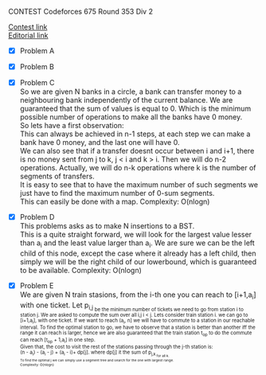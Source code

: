 CONTEST Codeforces 675 Round 353 Div 2

[Contest link](http://codeforces.com/contest/675)  
[Editorial link](http://codeforces.com/blog/entry/44902)

- [x] Problem A  

- [x] Problem B  

- [x] Problem C  
So we are given N banks in a circle, a bank can transfer money to a neighbouring bank independently of the current balance. We are guaranteed that the sum of values is equal to 0. Which is the minimum possible number of operations to make all the banks have 0 money.  
So lets have a first observation:  
This can always be achieved in n-1 steps, at each step we can make a bank have 0 money, and the last one will have 0.  
We can also see that if a transfer doesnt occur between i and i+1, there is no money sent from j to k, j < i and k > i. Then we will do n-2 operations. Actually, we will do n-k operations where k is the number of segments of transfers.  
It is easy to see that to have the maximum number of such segments we just have to find the maximum number of 0-sum segments.  
This can easily be done with a map.
Complexity: O(nlogn)  

- [x] Problem D  
This problems asks as to make N insertions to a BST.  
This is a quite straight forward, we will look for the largest value lesser than a<sub>i</sub> and the least value larger than a<sub>i</sub>.
We are sure we can be the left child of this node, except the case where it already has a left child, then simply we will be the right child of our lowerbound, which is guaranteed to be available.
Complexity: O(nlogn)  

- [x] Problem E  
We are given N train stasions, from the i-th one you can reach to [i+1,a<sub>i</sub>] with one ticket. Let p<sub>i,j<sub> be the minimum number of tickets we need to go from station i to station j. We are asked to compute the sum over all i,j i < j.
Lets consider train station i. we can go to [i+1,a<sub>i</sub>], with one ticket. If we want to reach (a<sub>i</sub>, n] we will have to commute to a station in our reachable interval. To find the optimal station to go, we have to observe that a station is better than another iff the range it can reach is larger, hence we are also guaranteed that the train station t<sub>op</sub> to do the commute can reach [t<sub>op</sub> + 1,a<sub>i</sub>] in one step.  
Given that, the cost to visit the rest of the stations passing through the j-th station is:  
(n - a<sub>i</sub>) - (a<sub>i</sub> - j) + (a<sub>i</sub> - i)+ dp[j].
where dp[j] it the sum of p<sub>j,k<sub> for all k.  
To find the optimal j we can simply use a segment tree and search for the one with largest range.  
Complexity: O(nlogn)  
